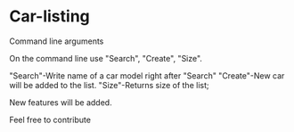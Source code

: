 # Car-listing

Command line arguments

On the command line use "Search", "Create", "Size".

"Search"-Write name of a car model right after "Search"
"Create"-New car will be added to the list.
"Size"-Returns size of the list;


New features will be added. 

Feel free to contribute

